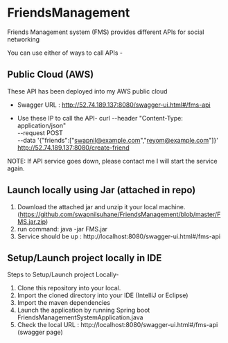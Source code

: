 # FriendsManagement
Friends Management system (FMS) provides different APIs for social networking 

You can use either of ways to call APIs -

Public Cloud (AWS)
------------------
These API has been deployed into my AWS public cloud 
- Swagger URL : http://52.74.189.137:8080/swagger-ui.html#/fms-api

- Use these IP to call the API-
curl --header "Content-Type: application/json" \
  --request POST \
  --data '{"friends":["swapnil@example.com","reyom@example.com"]}' \
  http://52.74.189.137:8080/create-friend 
  
NOTE: If API service goes down, please contact me I will start the service again.

Launch locally using Jar (attached in repo)
-------------------------------------------
1. Download the attached jar and unzip it your local machine. (https://github.com/swapnilsuhane/FriendsManagement/blob/master/FMS.jar.zip)
2. run command: java -jar FMS.jar 
3. Service should be up : http://localhost:8080/swagger-ui.html#/fms-api


Setup/Launch project locally in IDE
------------------------------------

Steps to Setup/Launch project Locally-
1. Clone this repository into your local.
2. Import the cloned directory into your IDE (IntelliJ or Eclipse)
3. Import the maven dependencies
4. Launch the application by running Spring boot FriendsManagementSystemApplication.java
5. Check the local URL : http://localhost:8080/swagger-ui.html#/fms-api (swagger page)


